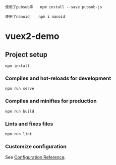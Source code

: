 <!--  -->
```
使用了pubsub库   npm install --save pubsub-js
```

```
使用了nanoid    npm i nanoid
```


# vuex2-demo

## Project setup
```
npm install
```

### Compiles and hot-reloads for development
```
npm run serve
```

### Compiles and minifies for production
```
npm run build
```

### Lints and fixes files
```
npm run lint
```

### Customize configuration
See [Configuration Reference](https://cli.vuejs.org/config/).
